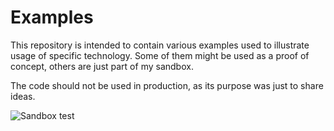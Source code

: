 Examples
========

This repository is intended to contain various examples used to illustrate usage of specific technology. Some of them might be used as a proof of concept, others are just part of my sandbox.

The code should not be used in production, as its purpose was just to share ideas.

![Sandbox](http://www.karelia.com/images/SandvoxAppIcon.png)
test
